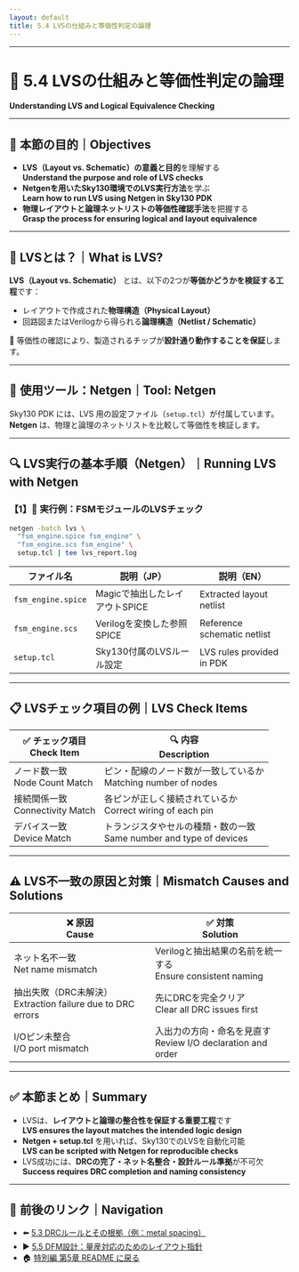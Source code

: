 ```yaml
---
layout: default
title: 5.4 LVSの仕組みと等価性判定の論理
---
```


---

# 🧪 5.4 LVSの仕組みと等価性判定の論理  
**Understanding LVS and Logical Equivalence Checking**

---

## 🎯 本節の目的｜Objectives

- **LVS（Layout vs. Schematic）の意義と目的**を理解する  
  **Understand the purpose and role of LVS checks**
- **Netgenを用いたSky130環境でのLVS実行方法**を学ぶ  
  **Learn how to run LVS using Netgen in Sky130 PDK**
- **物理レイアウトと論理ネットリストの等価性確認手法**を把握する  
  **Grasp the process for ensuring logical and layout equivalence**

---

## 🧪 LVSとは？｜What is LVS?

**LVS（Layout vs. Schematic）** とは、以下の2つが**等価かどうかを検証する工程**です：

- レイアウトで作成された**物理構造（Physical Layout）**  
- 回路図またはVerilogから得られる**論理構造（Netlist / Schematic）**

📌 等価性の確認により、製造されるチップが**設計通り動作することを保証**します。

---

## 🔧 使用ツール：Netgen｜Tool: Netgen

Sky130 PDK には、LVS 用の設定ファイル（`setup.tcl`）が付属しています。  
**Netgen** は、物理と論理のネットリストを比較して等価性を検証します。

---

## 🔍 LVS実行の基本手順（Netgen）｜Running LVS with Netgen

### 【1】🧪 実行例：FSMモジュールのLVSチェック

```bash
netgen -batch lvs \
  "fsm_engine.spice fsm_engine" \
  "fsm_engine.scs fsm_engine" \
  setup.tcl | tee lvs_report.log
```

| ファイル名 | 説明（JP） | 説明（EN） |
|------------|------------|------------|
| `fsm_engine.spice` | Magicで抽出したレイアウトSPICE | Extracted layout netlist |
| `fsm_engine.scs`   | Verilogを変換した参照SPICE    | Reference schematic netlist |
| `setup.tcl`        | Sky130付属のLVSルール設定      | LVS rules provided in PDK |

---

## 📋 LVSチェック項目の例｜LVS Check Items

| ✅ **チェック項目**<br>Check Item | 🔍 **内容**<br>Description |
|----------------------------|-----------------------------|
| ノード数一致<br>Node Count Match | ピン・配線のノード数が一致しているか<br>Matching number of nodes |
| 接続関係一致<br>Connectivity Match | 各ピンが正しく接続されているか<br>Correct wiring of each pin |
| デバイス一致<br>Device Match | トランジスタやセルの種類・数の一致<br>Same number and type of devices |

---

## ⚠️ LVS不一致の原因と対策｜Mismatch Causes and Solutions

| ❌ **原因**<br>Cause | ✅ **対策**<br>Solution |
|--------------------|--------------------------|
| ネット名不一致<br>Net name mismatch | Verilogと抽出結果の名前を統一する<br>Ensure consistent naming |
| 抽出失敗（DRC未解決）<br>Extraction failure due to DRC errors | 先にDRCを完全クリア<br>Clear all DRC issues first |
| I/Oピン未整合<br>I/O port mismatch | 入出力の方向・命名を見直す<br>Review I/O declaration and order |

---

## ✅ 本節まとめ｜Summary

- LVSは、**レイアウトと論理の整合性を保証する重要工程**です  
  **LVS ensures the layout matches the intended logic design**
- **Netgen + setup.tcl** を用いれば、Sky130でのLVSを自動化可能  
  **LVS can be scripted with Netgen for reproducible checks**
- LVS成功には、**DRCの完了・ネット名整合・設計ルール準拠**が不可欠  
  **Success requires DRC completion and naming consistency**

---

## 🔗 前後のリンク｜Navigation

- ⬅️ [5.3 DRCルールとその根拠（例：metal spacing）](5_3_drc_check.md)  
- ▶️ [5.5 DFM設計：量産対応のためのレイアウト指針](5_5_dfm_guidelines.md)  
- 🏠 [特別編 第5章 README に戻る](README.md)
